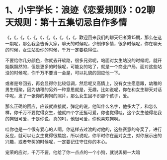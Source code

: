 # 1、小宇学长：浪迹《恋爱规则》：02聊天规则：第十五集切忌自作多情

《，《，《，《，《，《，《，《，《，《，《，歡迎回来我们的聊天归者第15期，那么在这一期呢，那么我会告诉大家，聊天的时候呢，少制作多情，很多时候呢，你在聊天的时候，女生站没你的时候，千万一定要稳得住。

不要给你几分颜色，你就去开软路，很多兄弟呢，站面对女生站没的时候呢，就开始飘飘然的，但是更多的时候呢，可能女的站了，就是一个商业户局，面对这些站没的时候呢，你千万不要当一会是，可以礼貌的回应他一下。

或者是夸回去，再会显得你比较低调，然后呢又高情上，没有女生愿意跟，幼稚的男生相聚，因为幼稚的另外一种意思就是，无趣，比如说呢，你在和女生聊天对话中呢，发了一张你的狗狗的照片，那么女生回不识那个孩子，爱。

那么正确的回应，应该就直接就，弹定的说，他叫什么名字，他多大了，和怎么样，你千万不要觉得女生，他就四个字还挺可爱，你也觉得哇，这个女生他得花我的狗很可爱，于是你说，真的吗，他很可爱，你也喜欢狗啊。

哇你也是一个很有爱心的人啊，你这样去过渡的对他的，这些赛意的夸奖了，进行反应，就可以让女生觉得很尴尬，所以说呢，你平时你在面对女生，对你展示出的兴趣，或者夸奖的时候呢，一定要记住守住你的本心。

宠荣的应对，千万不要，他给了你一点点的一个小狗，就说舆舅一大暗